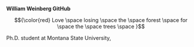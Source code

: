 **William Weinberg GitHub**

$${\color{red} Love \space losing \space the \space forest \space for \space the \space trees \space }$$

Ph.D. student at Montana State University, 


